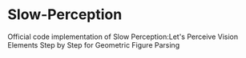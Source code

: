 # Slow-Perception
Official code implementation of Slow Perception:Let's Perceive Vision Elements Step by Step for Geometric Figure Parsing
